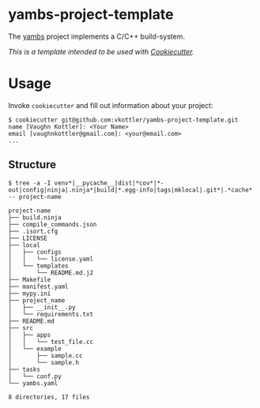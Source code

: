 <!--
    =====================================
    generator=datazen
    version=3.1.2
    hash=d5e7b8cd7f739aa2074d0c98ffa13cb0
    =====================================
-->

# yambs-project-template

The [yambs](https://github.com/vkottler/yambs) project implements a C/C++
build-system.

*This is a template intended to be used with
[Cookiecutter](https://github.com/cookiecutter/cookiecutter).*

# Usage

Invoke `cookiecutter` and fill out information about your project:

```
$ cookiecutter git@github.com:vkottler/yambs-project-template.git
name [Vaughn Kottler]: <Your Name>
email [vaughnkottler@gmail.com]: <your@email.com>
...
```

## Structure

```
$ tree -a -I venv*|__pycache__|dist|*cov*|*-out|config|ninja|.ninja*|build|*.egg-info|tags|mklocal|.git*|.*cache* -- project-name

project-name
├── build.ninja
├── compile_commands.json
├── .isort.cfg
├── LICENSE
├── local
│   ├── configs
│   │   └── license.yaml
│   └── templates
│       └── README.md.j2
├── Makefile
├── manifest.yaml
├── mypy.ini
├── project_name
│   ├── __init__.py
│   └── requirements.txt
├── README.md
├── src
│   ├── apps
│   │   └── test_file.cc
│   └── example
│       ├── sample.cc
│       └── sample.h
├── tasks
│   └── conf.py
└── yambs.yaml

8 directories, 17 files

```
